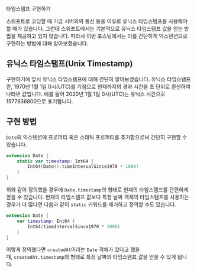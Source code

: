 타임스탬프 구현하기

스위프트로 코딩할 때 가끔 서버와의 통신 등을 이유로 유닉스 타임스탬프를 사용해야 할 때가 있습니다. 그런데 스위프트에서는 기본적으로 유닉스 타임스탬프 값을 얻는 방법을 제공하고 있지 않습니다. 따라서 이번 포스팅에서는 이를 간단하게 익스텐션으로 구현하는 방법에 대해 알아보겠습니다.

## 유닉스 타임스탬프(Unix Timestamp)

구현하기에 앞서 유닉스 타임스탬프에 대해 간단히 알아보겠습니다. 유닉스 타임스탬프란, 1970년 1월 1일 0시(UTC)를 기점으로 현재까지의 경과 시간을 초 단위로 환산하여 나타낸 값입니다. 예를 들어 2020년 1월 1일 0시(UTC)는 유닉스 시간으로 1577836800으로 표기합니다.

## 구현 방법

`Date`의 익스텐션에 프로퍼티 혹은 스태틱 프로퍼티를 추가함으로써 간단히 구현할 수 있습니다.

```swift
extension Date {
    static var timestamp: Int64 {
        Int64(Date().timeIntervalSince1970 * 1000)
    }
}
```

위와 같이 정의했을 경우에 `Date.timestamp`의 형태로 현재의 타임스탬프를 간편하게 얻을 수 있습니다. 현재의 타임스탬프 값보다 특정 날짜 객체의 타임스탬프를 사용하는 경우가 더 많다면 다음과 같이 `static` 키워드를 제거하고 정의할 수도 있습니다.

```swift
extension Date {
    var timestamp: Int64 {
        Int64(timeIntervalSince1970 * 1000)
    }
}
```

이렇게 정의했다면 `createdAt`이라는 `Date` 객체가 있다고 했을 때, `createdAt.timestamp`의 형태로 특정 날짜의 타임스탬프 값을 얻을 수 있게 됩니다.

